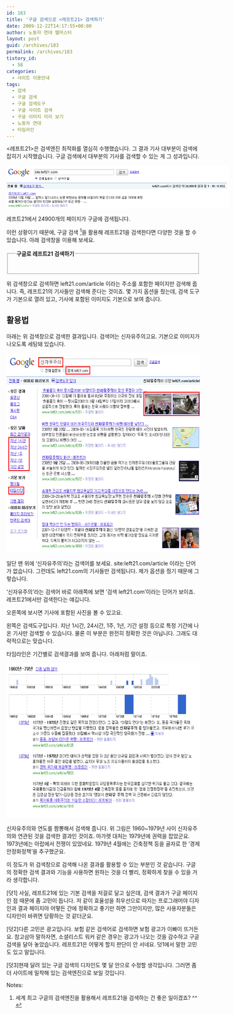 ```yaml
---
id: 183
title: '구글 검색으로 <레프트21> 검색하기'
date: 2009-12-22T14:17:55+00:00
author: 노동자 연대 웹마스터
layout: post
guid: /archives/183
permalink: /archives/183
tistory_id:
  - 58
categories:
  - 사이트 이용안내
tags:
  - 검색
  - 구글 검색
  - 구글 검색도구
  - 구글 사이트 검색
  - 구글 이미지 미리 보기
  - 노동자 연대
  - 타임라인
---
```

<레프트21>은 검색엔진 최적화를 열심히 수행했습니다. 그 결과 기사 대부분이 검색에 잡히기 시작했습니다. 구글 검색에서 대부분의 기사를 검색할 수 있는 게 그 성과입니다.

<div style="width: 590px" class="wp-caption aligncenter">
  <img src="/wp-content/uploads/1/cfile6.uf.200C135A4D08473B0F78B5.png" width="580" height="112" alt="" />
  
  <p class="wp-caption-text">
    레프트21에서 24900개의 페이지가 구글에 검색됩니다.
  </p>
</div>

이런 상황이기 때문에, 구글 검색 [<sup>1</sup>](#note-183-1 "세계 최고 구글의 검색엔진을 활용해서 레프트21을 검색하는 건 좋은 일이겠죠? ^^")을 활용해 레프트21을 검색한다면 다양한 것을 할 수 있습니다. 아래 검색창을 이용해 보세요.

<fieldset style="padding: 20px;">
  <legend style="padding:2px; font-size: 14px; font-weight: bold;">구글로 레프트21 검색하기</legend>
</fieldset>

위 검색창으로 검색하면 left21.com/article 이라는 주소를 포함한 페이지만 검색해 줍니다. 즉, 레프트21의 기사들만 검색해 준다는 것이죠. 몇 가지 옵션을 줬는데, 검색 도구가 기본으로 열려 있고, 기사에 포함된 이미지도 기본으로 보여 줍니다.

## 활용법

아래는 위 검색창으로 검색한 결과입니다. 검색어는 신자유주의고요. 기본으로 이미지가 나오도록 세팅돼 있습니다.

<img src="/wp-content/uploads/1/cfile1.uf.2024D6504D08473C0C96B5.png" class="aligncenter" width="580" height="520" alt="" />

일단 맨 위에 ‘신자유주의’라는 검색어를 보세요. site:left21.com/article 이라는 단어가 없습니다. 그런데도 left21.com의 기사들만 검색됩니다. 제가 옵션을 줬기 때문에 그렇습니다.

‘신자유주의’라는 검색어 바로 아래쪽에 보면 ‘검색 left21.com’이라는 단어가 보이죠. 레프트21에서만 검색한다는 얘깁니다.

오른쪽에 보시면 기사에 포함된 사진을 볼 수 있고요.

왼쪽은 검색도구입니다. 지난 1시간, 24시간, 1주, 1년, 기간 설정 등으로 특정 기간에 나온 기사만 검색할 수 있습니다. 물론 이 부분은 완전히 정확한 것은 아닙니다. 그래도 대략적으로는 맞습니다.

타임라인은 기간별로 검색결과를 보여 줍니다. 아래처럼 말이죠.

<img src="/wp-content/uploads/1/cfile5.uf.112163504D08473C19B11C.png" class="aligncenter" width="580" height="403" alt="" />

신자유주의와 연도를 짬뽕해서 검색해 줍니다. 위 그림은 1960~1979년 사이 신자유주의와 연관된 것을 검색한 결과인 것이죠. 마가렛 대처는 1979년에 권력을 잡았군요. 1973년에는 아랍에서 전쟁이 있었네요. 1979년 4월에는 긴축정책 등을 골자로 한 ‘경제 안정화정책’을 추구했군요.

이 정도가 위 검색창으로 검색해 나온 결과를 활용할 수 있는 부분인 것 같습니다. 구글의 정확한 검색 결과와 기능을 사용하면 원하는 것을 더 빨리, 정확하게 찾을 수 있을 거라 생각합니다.

[덧1] 사실, 레프트21에 있는 기본 검색을 저걸로 달고 싶은데, 검색 결과가 구글 페이지인 점 때문에 좀 고민이 듭니다. 저 같이 효율성을 최우선으로 따지는 프로그래머야 디자인과 결과 페이지야 어떻든 간에 정확하고 좋기만 하면 그만이지만, 많은 사용자분들은 디자인이 바뀌면 당황하는 것 같더군요.

[덧2]다른 고민은 광고입니다. 보험 같은 검색어로 검색하면 보험 광고가 이빠이 뜨거든요. 참고삼아 말하자면, 소셜리스트 워커 같은 경우는 광고가 나오는 것을 감수하고 구글 검색을 달아 놓았습니다. 레프트21은 어떻게 할지 판단이 안 서네요. 덧1에서 말한 고민도 있고 말입니다.

[덧3]현재 달려 있는 구글 검색의 디자인도 몇 달 안으로 수정할 생각입니다. 그러면 좀더 사이트에 밀착해 있는 검색엔진으로 보일 것입니다.

<div class="simple-footnotes">
  <p class="notes">
    Notes:
  </p>
  
  <ol>
    <li id="note-183-1">
      세계 최고 구글의 검색엔진을 활용해서 레프트21을 검색하는 건 좋은 일이겠죠? ^^ <a href="#return-note-183-1">&#8617;</a>
    </li>
  </ol>
</div>
